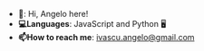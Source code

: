 - **👋**: Hi, Angelo here!
- **💻Languages**: JavaScript and Python 🖥️
- **📫How to reach me**: [ivascu.angelo@gmail.com](mailto:ivascu.angelo@gmail.com)

